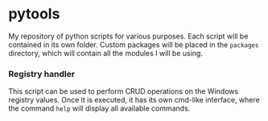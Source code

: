 # pytools
My repository of python scripts for various purposes. Each script will be contained in its own folder. Custom packages will be placed in the `packages` directory, which will contain all the modules I will be using.

### Registry handler

This script can be used to perform CRUD operations on the Windows registry values. Once it is executed, it has its own cmd-like interface, where the command `help` will display all available commands.
